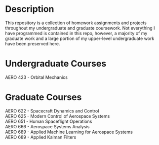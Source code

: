 # Description
This repository is a collection of homework assignments and projects throughout my undergraduate and graduate coursework. Not everything I have programmed is contained in this repo, however, a majority of my graduate work and a large portion of my upper-level undergraduate work have been preserved here.

# Undergraduate Courses
AERO 423 - Orbital Mechanics

# Graduate Courses
AERO 622 - Spacecraft Dynamics and Control\
AERO 625 - Modern Control of Aerospace Systems\
AERO 651 - Human Spaceflight Operations\
AERO 666 - Aerospace Systems Analysis\
AERO 689 - Applied Machine Learning for Aerospace Systems\
AERO 689 - Applied Kalman Filters
